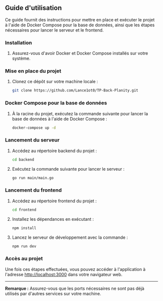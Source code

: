 ## Guide d'utilisation

Ce guide fournit des instructions pour mettre en place et exécuter le projet à l'aide de Docker Compose pour la base de données, ainsi que les étapes nécessaires pour lancer le serveur et le frontend.

### Installation

1. Assurez-vous d'avoir Docker et Docker Compose installés sur votre système.

### Mise en place du projet

1. Clonez ce dépôt sur votre machine locale :
    ```bash
    git clone https://github.com/Lance1ot0/TP-Back-Planity.git
    ```

### Docker Compose pour la base de données

1. À la racine du projet, exécutez la commande suivante pour lancer la base de données à l'aide de Docker Compose :
    ```bash
    docker-compose up -d
    ```

### Lancement du serveur

1. Accédez au répertoire backend du projet :
    ```bash
    cd backend
    ```

2. Exécutez la commande suivante pour lancer le serveur :
    ```bash
    go run main/main.go
    ```

### Lancement du frontend

1. Accédez au répertoire frontend du projet :
    ```bash
    cd frontend
    ```

2. Installez les dépendances en exécutant :
    ```bash
    npm install
    ```

3. Lancez le serveur de développement avec la commande :
    ```bash
    npm run dev
    ```

### Accès au projet

Une fois ces étapes effectuées, vous pouvez accéder à l'application à l'adresse [http://localhost:3000](http://localhost:3000) dans votre navigateur web.

---
**Remarque :** Assurez-vous que les ports nécessaires ne sont pas déjà utilisés par d'autres services sur votre machine.
